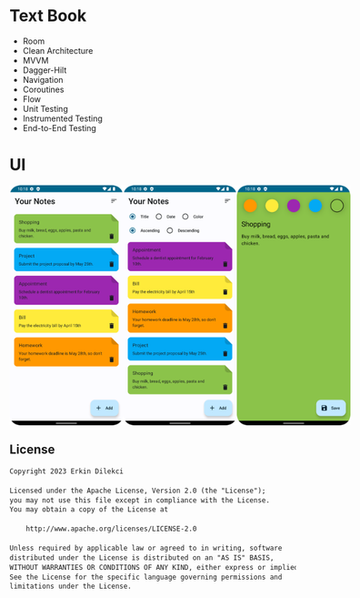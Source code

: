# Text Book

- Room
- Clean Architecture
- MVVM
- Dagger-Hilt
- Navigation
- Coroutines
- Flow
- Unit Testing
- Instrumented Testing
- End-to-End Testing

# UI
<div style="display: flex;">
    <img src="https://raw.githubusercontent.com/erkindil/GithubRepositoryEdit/main/fb01.png" width="200">
    <img src="https://raw.githubusercontent.com/erkindil/GithubRepositoryEdit/main/fb02.png" width="200">
    <img src="https://raw.githubusercontent.com/erkindil/GithubRepositoryEdit/main/fb03.png" width="200">
</div>

## License
```xml
Copyright 2023 Erkin Dilekci

Licensed under the Apache License, Version 2.0 (the "License");
you may not use this file except in compliance with the License.
You may obtain a copy of the License at

    http://www.apache.org/licenses/LICENSE-2.0

Unless required by applicable law or agreed to in writing, software
distributed under the License is distributed on an "AS IS" BASIS,
WITHOUT WARRANTIES OR CONDITIONS OF ANY KIND, either express or implied.
See the License for the specific language governing permissions and
limitations under the License.
```
